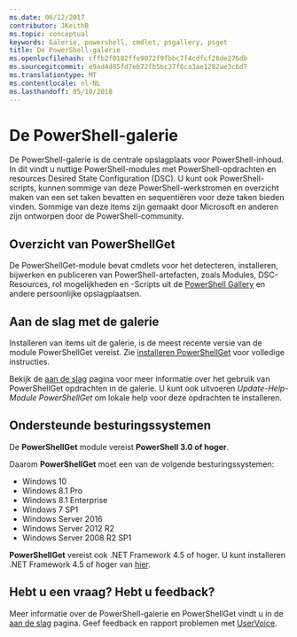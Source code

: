```yaml
---
ms.date: 06/12/2017
contributor: JKeithB
ms.topic: conceptual
keywords: Galerie, powershell, cmdlet, psgallery, psget
title: De PowerShell-galerie
ms.openlocfilehash: cffb2f0182ffe9072f9fbbc7f4cdfcf28de276db
ms.sourcegitcommit: e9ad4d85fd7eb72fb5bc37f6ca3ae1282ae3c6d7
ms.translationtype: MT
ms.contentlocale: nl-NL
ms.lasthandoff: 05/10/2018
---
```

# <a name="the-powershell-gallery"></a>De PowerShell-galerie

De PowerShell-galerie is de centrale opslagplaats voor PowerShell-inhoud. In dit vindt u nuttige PowerShell-modules met PowerShell-opdrachten en resources Desired State Configuration (DSC).
U kunt ook PowerShell-scripts, kunnen sommige van deze PowerShell-werkstromen en overzicht maken van een set taken bevatten en sequentiëren voor deze taken bieden vinden. Sommige van deze items zijn gemaakt door Microsoft en anderen zijn ontworpen door de PowerShell-community.

## <a name="powershellget-overview"></a>Overzicht van PowerShellGet

De PowerShellGet-module bevat cmdlets voor het detecteren, installeren, bijwerken en publiceren van PowerShell-artefacten, zoals Modules, DSC-Resources, rol mogelijkheden en -Scripts uit de [PowerShell Gallery](https://www.PowerShellGallery.com) en andere persoonlijke opslagplaatsen.

## <a name="getting-started-with-the-gallery"></a>Aan de slag met de galerie

Installeren van items uit de galerie, is de meest recente versie van de module PowerShellGet vereist.
Zie [installeren PowerShellGet](installing-psget.md) voor volledige instructies.

Bekijk de [aan de slag](getting-started.md) pagina voor meer informatie over het gebruik van PowerShellGet opdrachten in de galerie. U kunt ook uitvoeren *Update-Help-Module PowerShellGet* om lokale help voor deze opdrachten te installeren.

## <a name="supported-operating-systems"></a>Ondersteunde besturingssystemen

De **PowerShellGet** module vereist **PowerShell 3.0 of hoger**.

Daarom **PowerShellGet** moet een van de volgende besturingssystemen:

- Windows 10
- Windows 8.1 Pro
- Windows 8.1 Enterprise
- Windows 7 SP1
- Windows Server 2016
- Windows Server 2012 R2
- Windows Server 2008 R2 SP1

**PowerShellGet** vereist ook .NET Framework 4.5 of hoger. U kunt installeren .NET Framework 4.5 of hoger van [hier](https://msdn.microsoft.com/library/5a4x27ek.aspx).

## <a name="got-a-question-have-feedback"></a>Hebt u een vraag? Hebt u feedback?

Meer informatie over de PowerShell-galerie en PowerShellGet vindt u in de [aan de slag](getting-started.md) pagina. Geef feedback en rapport problemen met [UserVoice](http://windowsserver.uservoice.com/forums/301869-powershell).